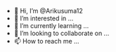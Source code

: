 - 👋 Hi, I’m @Arikusuma12
- 👀 I’m interested in ...
- 🌱 I’m currently learning ...
- 💞️ I’m looking to collaborate on ...
- 📫 How to reach me ...

<!---
Arikusuma12/Arikusuma12 is a ✨ special ✨ repository because its `README.md` (this file) appears on your GitHub profile.
You can click the Preview link to take a look at your changes.
---tiktok
